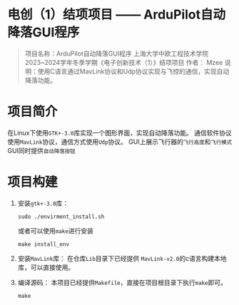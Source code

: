 # 电创（1）结项项目 —— ArduPilot自动降落GUI程序
> 项目名称：ArduPilot自动降落GUI程序
> 上海大学中欧工程技术学院2023~2024学年冬季学期《电子创新技术（1）》结项项目
> 作者： Mzee
> 说明：使用C语言通过MavLink协议和Udp协议实现与飞控的通信，实现自动降落功能。

# 项目简介
 在Linux下使用`GTK+-3.0`库实现一个图形界面，实现自动降落功能。
 通信软件协议使用`MavLink`协议，通信方式使用`Udp`协议。
 GUI上展示飞行器的`飞行高度`和`飞行模式`
 GUI同时提供`自动降落按钮`

# 项目构建
 1. 安装`gtk+-3.0`库：
    ```shell
    sudo ./envirment_install.sh
    ```
    或者可以使用`make`进行安装
    ```shell
    make install_env
    ```
 2. 安装`MavLink`库：
   在仓库`Lib`目录下已经提供 `MavLink-v2.0`的c语言构建本地库，可以直接使用。

 3. 编译源码：
   本项目已经提供`Makefile`，直接在项目根目录下执行`make`即可。
    ```shell
    make
    ```
